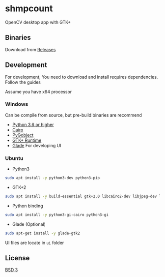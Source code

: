 # shmpcount

OpenCV desktop app with GTK+

## Binaries

Download from [Releases](https://github.com/kanokkorn/shmpcount/releases)

## Development

For development, You need to download and install requires dependencies. Follow the guides

Assume you have x64 processor

### Windows

Can be compile from source, but pre-build binaries are recommend

- [Python 3.6 or higher](https://www.python.org/downloads/)
- [Cairo](http://ftp.gnome.org/pub/GNOME/binaries/win64/dependencies/cairo_1.8.8-1_win64.zip)
- [PyGobject](http://ftp.gnome.org/pub/GNOME/binaries/win32/pygobject/)
- [GTK+ Runtime](http://ftp.gnome.org/pub/GNOME/binaries/win64/gtk+/)
- [Glade](https://glade.gnome.org/) For developing UI

### Ubuntu

- Python3

```bash
sudo apt install -y python3-dev python3-pip
```

- GTK+2

```bash
sudo apt install -y build-essential gtk+2.0 libcairo2-dev libjpeg-dev libgif-dev
```

- Python binding

```bash
sudo apt install -y python3-gi-cairo python3-gi
```

- Glade (Optional)

```bash
sudo apt-get install -y glade-gtk2
```

UI files are locate in  ```ui``` folder

## License

[BSD 3](https://github.com/kanokkorn/shmpcount/blob/master/LICENSE)

